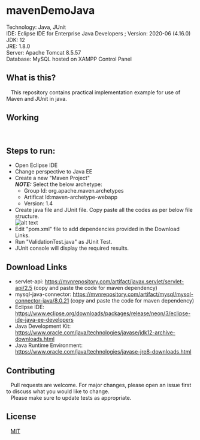 # mavenDemoJava

Technology: Java, JUnit <br/>
IDE: Eclipse IDE for Enterprise Java Developers ; Version: 2020-06 (4.16.0) <br/>
JDK: 12 <br/>
JRE: 1.8.0 <br/>
Server: Apache Tomcat 8.5.57 <br/>
Database: MySQL hosted on XAMPP Control Panel

## What is this?
&nbsp;&nbsp; This repository contains practical implementation example for use of Maven and JUnit in java. <br/>

## Working
&nbsp;&nbsp; 

## Steps to run:
* Open Eclipse IDE <br/>
* Change perspective to Java EE <br/>
* Create a new "Maven Project" <br/>
**_NOTE:_** Select the below archetype: <br/>
  * Group Id: org.apache.maven.archetypes
  * Artificat Id:maven-archetype-webapp
  * Version: 1.4
* Create java file and JUnit file. Copy paste all the codes as per below file structure. <br/>
![alt text](https://github.com/kaustubhrao47/mavenDemoJava/blob/master/file-structure-maven-demo.jpg?raw=true) <br/>
* Edit "pom.xml" file to add dependencies provided in the Download Links.
* Run "ValidationTest.java" as JUnit Test.
* JUnit console will display the required results.

## Download Links
* servlet-api: https://mvnrepository.com/artifact/javax.servlet/servlet-api/2.5 (copy and paste the code for maven dependency)
* mysql-java-connector: https://mvnrepository.com/artifact/mysql/mysql-connector-java/8.0.21 (copy and paste the code for maven dependency)
* Eclipse IDE: https://www.eclipse.org/downloads/packages/release/neon/3/eclipse-ide-java-ee-developers
* Java Development Kit: https://www.oracle.com/java/technologies/javase/jdk12-archive-downloads.html
* Java Runtime Environment: https://www.oracle.com/java/technologies/javase-jre8-downloads.html

## Contributing
&nbsp;&nbsp; Pull requests are welcome. For major changes, please open an issue first to discuss what you would like to change. <br/>
&nbsp;&nbsp; Please make sure to update tests as appropriate.

## License
&nbsp;&nbsp; [MIT](https://choosealicense.com/licenses/mit/)
